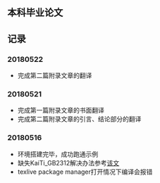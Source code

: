 ## 本科毕业论文


## 记录

### 20180522
 - 完成第二篇附录文章的翻译

### 20180521
 - 完成第一篇附录文章的书面翻译
 - 完成第二篇附录文章的引言、结论部分的翻译

### 20180516

 - 环境搭建完毕，成功跑通示例
 - 缺失KaiTi_GB2312解决办法参考[该文](http://bbs.ctex.org/forum.php?mod=viewthread&tid=153327)
 - texlive package manager打开情况下编译会报错